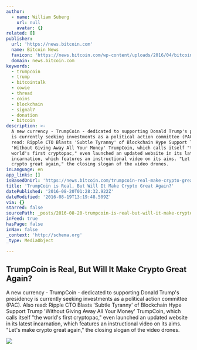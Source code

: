 ```yaml
---
author:
  - name: William Suberg
    url: null
    avatar: {}
related: []
publisher:
  url: 'https://news.bitcoin.com'
  name: Bitcoin News
  favicon: 'https://news.bitcoin.com/wp-content/uploads/2016/04/bitcoin_fav.png'
  domain: news.bitcoin.com
keywords:
  - trumpcoin
  - trump
  - bitcointalk
  - cowie
  - thread
  - coins
  - blockchain
  - signal7
  - donation
  - bitcoin
description: >-
  A new currency - TrumpCoin - dedicated to supporting Donald Trump's presidency
  is currently seeking investments as a political action committee (PAC). Also
  read: Ripple CTO Blasts 'Subtle Tyranny' of Blockchain Hype Support Trump
  'Without Giving Away All Your Money' TrumpCoin, which calls itself "the
  world's first cryptopac," even launched an updated website in its latest
  incarnation, which features an instructional video on its aims. "Let's make
  crypto great again," the closing slogan of the video drones.
inLanguage: en
app_links: []
isBasedOnUrl: 'https://news.bitcoin.com/trumpcoin-real-make-crypto-great/'
title: 'TrumpCoin is Real, But Will It Make Crypto Great Again?'
datePublished: '2016-08-20T01:28:32.922Z'
dateModified: '2016-08-19T13:19:48.509Z'
via: {}
starred: false
sourcePath: _posts/2016-08-20-trumpcoin-is-real-but-will-it-make-crypto-great-again.md
inFeed: true
hasPage: false
inNav: false
_context: 'http://schema.org'
_type: MediaObject

---
```

<article style=""><h1>TrumpCoin is Real, But Will It Make Crypto Great Again?</h1><p>A new currency - TrumpCoin - dedicated to supporting Donald Trump's presidency is currently seeking investments as a political action committee (PAC). Also read: Ripple CTO Blasts 'Subtle Tyranny' of Blockchain Hype Support Trump 'Without Giving Away All Your Money' TrumpCoin, which calls itself "the world's first cryptopac," even launched an updated website in its latest incarnation, which features an instructional video on its aims. "Let's make crypto great again," the closing slogan of the video drones.</p><img src="https://news.bitcoin.com/wp-content/uploads/2016/08/2016_04_06-trump-coin_homepage-3-2230880411.png" /></article>